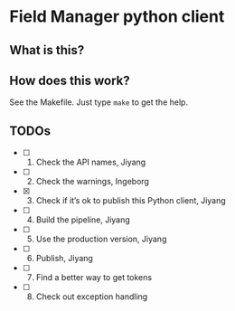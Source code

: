 # Field Manager python client

## What is this?

## How does this work?

See the Makefile. Just type `make` to get the help.

## TODOs

- [ ] 1. Check the API names, Jiyang
- [ ] 2. Check the warnings, Ingeborg
- [x] 3. Check if it’s ok to publish this Python client, Jiyang
- [ ] 4. Build the pipeline, Jiyang
- [ ] 5. Use the production version, Jiyang
- [ ] 6. Publish, Jiyang
- [ ] 7. Find a better way to get tokens
- [ ] 8. Check out exception handling
